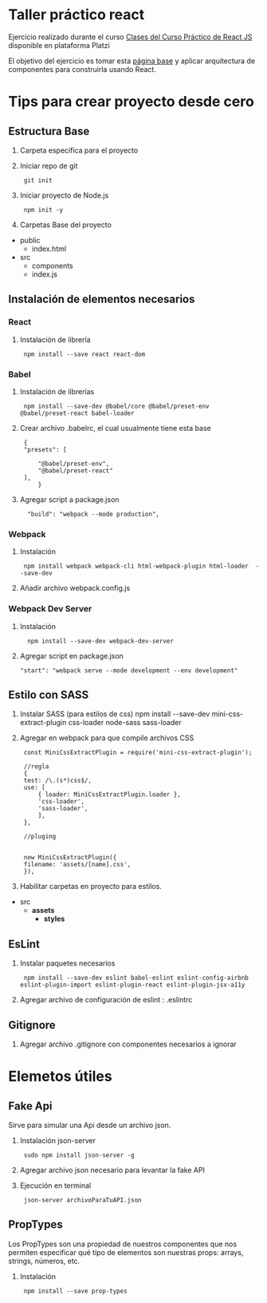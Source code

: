 # Taller práctico react

Ejercicio realizado durante el curso [Clases del Curso Práctico de React JS](https://platzi.com/clases/react-ejs/) disponible en plataforma Platzi

El objetivo del ejercicio es tomar esta [página base](https://github.com/platzi/curso-frontend-escuelajs) y aplicar arquitectura de componentes para construirla usando React.

# Tips para crear proyecto desde cero

## Estructura Base
1. Carpeta específica para el proyecto
2. Iniciar repo de git

        git init

3. Iniciar proyecto de Node.js

        npm init -y

4. Carpetas Base del proyecto

 + public
    + index.html
 + src
    + components
    + index.js

## Instalación de elementos necesarios

### React

1. Instalación de librería

        npm install --save react react-dom

### Babel

1. Instalación de librerías

        npm install --save-dev @babel/core @babel/preset-env @babel/preset-react babel-loader

2. Crear archivo .babelrc, el cual usualmente tiene esta base

        {
        "presets": [

            "@babel/preset-env",
            "@babel/preset-react"
        ],
            }
3. Agregar script a package.json

         "build": "webpack --mode production",

### Webpack

1. Instalación

        npm install webpack webpack-cli html-webpack-plugin html-loader  --save-dev

2. Añadir archivo webpack.config.js

### Webpack Dev Server

1. Instalación

         npm install --save-dev webpack-dev-server

11. Agregar script en package.json 

        "start": "webpack serve --mode development --env development"

## Estilo con SASS
1. Instalar SASS (para estilos de css)
        npm install --save-dev mini-css-extract-plugin css-loader node-sass sass-loader

2. Agregar en webpack para que compile archivos CSS

        const MiniCssExtractPlugin = require('mini-css-extract-plugin');

        //regla
        {
        test: /\.(s*)css$/,
        use: [
            { loader: MiniCssExtractPlugin.loader },
            'css-loader',
            'sass-loader',
            ],
        },

        //pluging

    
        new MiniCssExtractPlugin({
        filename: 'assets/[name].css',
        }),


3. Habilitar carpetas en proyecto para estilos.
 + src
    + **assets**
        + **styles**

## EsLint
1. Instalar paquetes necesarios

        npm install --save-dev eslint babel-eslint eslint-config-airbnb eslint-plugin-import eslint-plugin-react eslint-plugin-jsx-a11y

2. Agregar archivo de configuración de eslint : .eslintrc

## Gitignore
1. Agregar archivo .gitignore con componentes necesarios a ignorar

# Elemetos útiles

## Fake Api
Sirve para simular una Api desde un archivo json.

1. Instalación json-server

        sudo npm install json-server -g

2. Agregar archivo json necesario para levantar la fake API

3. Ejecución en terminal

        json-server archivoParaTuAPI.json

## PropTypes
Los PropTypes son una propiedad de nuestros componentes que nos permiten especificar qué tipo de elementos son nuestras props: arrays, strings, números, etc.

1. Instalación

        npm install --save prop-types